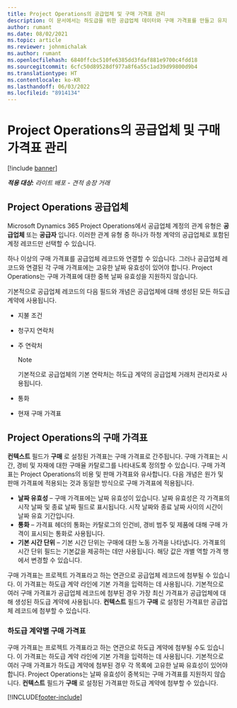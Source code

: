 ```yaml
---
title: Project Operations의 공급업체 및 구매 가격표 관리
description: 이 문서에서는 하도급을 위한 공급업체 데이터와 구매 가격표를 만들고 유지 관리하는 데 도움이 되는 정보를 제공합니다.
author: rumant
ms.date: 08/02/2021
ms.topic: article
ms.reviewer: johnmichalak
ms.author: rumant
ms.openlocfilehash: 6840ffcbc510fe6385dd3fdaf881e9700c4fdd18
ms.sourcegitcommit: 6cfc50d89528df977a8f6a55c1ad39d99800d9b4
ms.translationtype: HT
ms.contentlocale: ko-KR
ms.lasthandoff: 06/03/2022
ms.locfileid: "8914134"
---
```

# <a name="vendor-and-purchase-price-list-management-in-project-operations"></a>Project Operations의 공급업체 및 구매 가격표 관리

[!include [banner](../../includes/dataverse-preview.md)]

_**적용 대상:** 라이트 배포 - 견적 송장 거래_

## <a name="vendors-in-project-operations"></a>Project Operations 공급업체

Microsoft Dynamics 365 Project Operations에서 공급업체 계정의 관계 유형은 **공급업체** 또는 **공급자** 입니다. 이러한 관계 유형 중 하나가 하청 계약의 공급업체로 포함된 계정 레코드만 선택할 수 있습니다.

하나 이상의 구매 가격표를 공급업체 레코드와 연결할 수 있습니다. 그러나 공급업체 레코드와 연결된 각 구매 가격표에는 고유한 날짜 유효성이 있어야 합니다. Project Operations는 구매 가격표에 대한 중복 날짜 유효성을 지원하지 않습니다.

기본적으로 공급업체 레코드의 다음 필드와 개념은 공급업체에 대해 생성된 모든 하도급 계약에 사용됩니다.

- 지불 조건
- 청구지 연락처
- 주 연락처

    > [!NOTE]
    > 기본적으로 공급업체의 기본 연락처는 하도급 계약의 공급업체 거래처 관리자로 사용됩니다.

- 통화
- 현재 구매 가격표

## <a name="purchase-price-lists-in-project-operations"></a>Project Operations의 구매 가격표

**컨텍스트** 필드가 **구매** 로 설정된 가격표는 구매 가격표로 간주됩니다. 구매 가격표는 시간, 경비 및 자재에 대한 구매율 카탈로그를 나타내도록 정의할 수 있습니다. 구매 가격표는 Project Operations의 비용 및 판매 가격표와 유사합니다. 다음 개념은 원가 및 판매 가격표에 적용되는 것과 동일한 방식으로 구매 가격표에 적용됩니다.

- **날짜 유효성** – 구매 가격표에는 날짜 유효성이 있습니다. 날짜 유효성은 각 가격표의 시작 날짜 및 종료 날짜 필드로 표시됩니다. 시작 날짜와 종료 날짜 사이의 시간이 날짜 유효 기간입니다.
- **통화** – 가격표 헤더의 통화는 카탈로그의 인건비, 경비 범주 및 제품에 대해 구매 가격이 표시되는 통화로 사용됩니다.
- **기본 시간 단위** – 기본 시간 단위는 구매에 대한 노동 가격을 나타냅니다. 가격표의 시간 단위 필드는 기본값을 제공하는 데만 사용됩니다. 해당 값은 개별 역할 가격 행에서 변경할 수 있습니다.

구매 가격표는 프로젝트 가격표라고 하는 연관으로 공급업체 레코드에 첨부될 수 있습니다. 이 가격표는 하도급 계약 라인에 기본 가격을 입력하는 데 사용됩니다. 기본적으로 여러 구매 가격표가 공급업체 레코드에 첨부된 경우 가장 최신 가격표가 공급업체에 대해 생성된 하도급 계약에 사용됩니다. **컨텍스트** 필드가 **구매** 로 설정된 가격표만 공급업체 레코드에 첨부할 수 있습니다.

### <a name="subcontract-specific-purchase-price-lists"></a>하도급 계약별 구매 가격표

구매 가격표는 프로젝트 가격표라고 하는 연관으로 하도급 계약에 첨부될 수도 있습니다. 이 가격표는 하도급 계약 라인에 기본 가격을 입력하는 데 사용됩니다. 기본적으로 여러 구매 가격표가 하도급 계약에 첨부된 경우 각 목록에 고유한 날짜 유효성이 있어야 합니다. Project Operations는 날짜 유효성이 중복되는 구매 가격표를 지원하지 않습니다. **컨텍스트** 필드가 **구매** 로 설정된 가격표만 하도급 계약에 첨부할 수 있습니다.

[!INCLUDE[footer-include](../../includes/footer-banner.md)]
